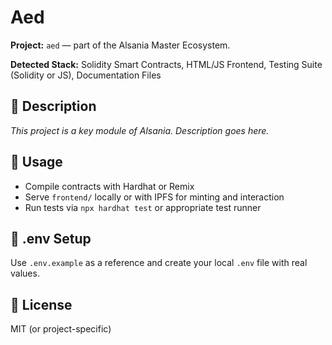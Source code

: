 # Aed

**Project:** `aed` — part of the Alsania Master Ecosystem.

**Detected Stack:** Solidity Smart Contracts, HTML/JS Frontend, Testing Suite (Solidity or JS), Documentation Files

## 🧠 Description
_This project is a key module of Alsania. Description goes here._

## 🚀 Usage
- Compile contracts with Hardhat or Remix
- Serve `frontend/` locally or with IPFS for minting and interaction
- Run tests via `npx hardhat test` or appropriate test runner

## 🔐 .env Setup
Use `.env.example` as a reference and create your local `.env` file with real values.

## 📄 License
MIT (or project-specific)

